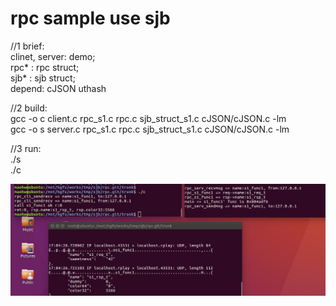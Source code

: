 # rpc sample use sjb

//1 brief:  
clinet, server: demo;  
rpc* :  rpc struct;  
sjb* :  sjb struct;  
depend: cJSON uthash  

//2  build:  
gcc -o c client.c rpc_s1.c rpc.c  sjb_struct_s1.c cJSON/cJSON.c  -lm  
gcc -o s server.c rpc_s1.c rpc.c  sjb_struct_s1.c cJSON/cJSON.c  -lm  

//3  run:   
./s  
./c  

![Alt text](/run.jpg)
